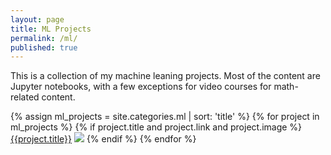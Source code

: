 ```yaml
---
layout: page
title: ML Projects
permalink: /ml/
published: true
---
```


<div class="page">
  <p class=message>This is a collection of my machine leaning projects. Most of the content are Jupyter notebooks, with a few exceptions for video courses for math-related content.</p>
  {% assign ml_projects = site.categories.ml | sort: 'title' %}
  {% for project in ml_projects %}
    {% if project.title and project.link and project.image %}
        <a href="{{project.link}}">{{project.title}}</a>
        <img src="{{project.image}}">
    {% endif %}
  {% endfor %}
</div>
